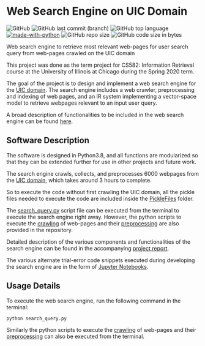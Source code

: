 # Web Search Engine on UIC Domain
![GitHub](https://img.shields.io/github/license/samujjwaal/UIC-search-engine)
![GitHub last commit (branch)](https://img.shields.io/github/last-commit/samujjwaal/UIC-search-engine/master)
![GitHub top language](https://img.shields.io/github/languages/top/samujjwaal/UIC-search-engine)
[![made-with-python](https://img.shields.io/badge/Made%20with-Python-1f425f.svg)](https://www.python.org/)
![GitHub repo size](https://img.shields.io/github/repo-size/samujjwaal/UIC-search-engine)
![GitHub code size in bytes](https://img.shields.io/github/languages/code-size/samujjwaal/UIC-search-engine)

Web search engine to retrieve most relevant web-pages for user search query from web-pages crawled on the UIC domain

This project was done as the term project for CS582: Information Retrieval course at the University of Illinois at Chicago during the Spring 2020 term.

The goal of the project is to design and implement a web search engine for the [UIC domain](https://www.uic.edu/). The search engine includes a web crawler, preprocessing and indexing of web pages, and an IR system implementing a vector-space model to retrieve webpages relevant to an input user query.

A broad description of functionalities to be included in the web search engine can be found [here](ProjectTasks.pdf). 

## Software Description

The software is designed in Python3.8, and all functions are modularized so that they can be extended further for use in other projects and future work. 

The search engine crawls, collects, and preprocesses 6000 webpages from the [UIC domain](https://www.uic.edu/), which takes around 3 hours to complete. 

So to execute the code without first crawling the UIC domain, all the pickle files needed to execute the code are included inside the [PickleFiles](PickleFiles) folder. 

The [search_query.py](search_query.py) script file can be executed from the terminal to execute the search engine right away. However, the python scripts to execute the [crawling](uic_crawler.py) of web-pages and their [preprocessing](preprocessor.py) are also provided in the repository.

Detailed description of the various components and functionalities of the search engine can be found in the accompanying [project report](ProjectReport.pdf).

The various alternate trial-error code snippets executed during developing the search engine are in the form of [Jupyter Notebooks](JupyterNBs). 

## Usage Details

To execute the web search engine, run the following command in the terminal:

`python search_query.py`

Similarly the python scripts to execute the [crawling](uic_crawler.py) of web-pages and their [preprocessing](preprocessor.py) can also be executed from the terminal.
